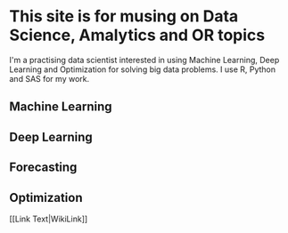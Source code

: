 # This site is for musing on Data Science, Amalytics and OR topics

I'm a practising data scientist interested in using Machine Learning, Deep Learning and Optimization for solving big data problems. I use R, Python and SAS for my work.

## Machine Learning
## Deep Learning 
## Forecasting
## Optimization

[[Link Text|WikiLink]]


